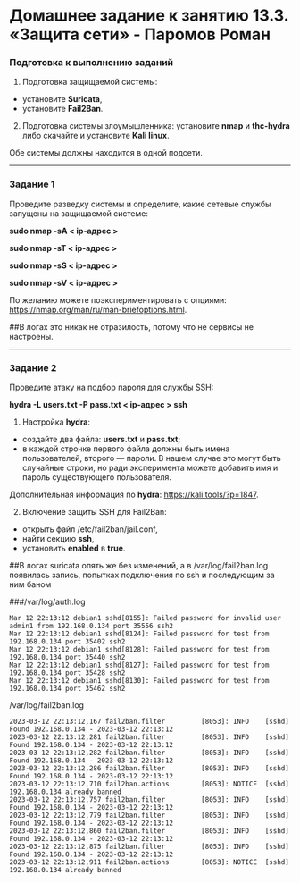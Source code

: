 # Домашнее задание к занятию 13.3. «Защита сети» - Паромов Роман


### Подготовка к выполнению заданий

1. Подготовка защищаемой системы:

- установите **Suricata**,
- установите **Fail2Ban**.

2. Подготовка системы злоумышленника: установите **nmap** и **thc-hydra** либо скачайте и установите **Kali linux**.

Обе системы должны находится в одной подсети.

------

### Задание 1

Проведите разведку системы и определите, какие сетевые службы запущены на защищаемой системе:

**sudo nmap -sA < ip-адрес >**

**sudo nmap -sT < ip-адрес >**

**sudo nmap -sS < ip-адрес >**

**sudo nmap -sV < ip-адрес >**

По желанию можете поэкспериментировать с опциями: https://nmap.org/man/ru/man-briefoptions.html.


##В логах это никак не отразилость, потому что не сервисы не настроены.

------

### Задание 2

Проведите атаку на подбор пароля для службы SSH:

**hydra -L users.txt -P pass.txt < ip-адрес > ssh**

1. Настройка **hydra**: 
 
 - создайте два файла: **users.txt** и **pass.txt**;
 - в каждой строчке первого файла должны быть имена пользователей, второго — пароли. В нашем случае это могут быть случайные строки, но ради эксперимента можете добавить имя и пароль существующего пользователя.

Дополнительная информация по **hydra**: https://kali.tools/?p=1847.

2. Включение защиты SSH для Fail2Ban:

-  открыть файл /etc/fail2ban/jail.conf,
-  найти секцию **ssh**,
-  установить **enabled**  в **true**.

##В логах suricata опять же без изменений, а в /var/log/fail2ban.log появилась запись, попытках подключения по ssh и последующим за ним баном

###/var/log/auth.log
```
Mar 12 22:13:12 debian1 sshd[8155]: Failed password for invalid user admin1 from 192.168.0.134 port 35556 ssh2
Mar 12 22:13:12 debian1 sshd[8124]: Failed password for test from 192.168.0.134 port 35402 ssh2
Mar 12 22:13:12 debian1 sshd[8128]: Failed password for test from 192.168.0.134 port 35440 ssh2
Mar 12 22:13:12 debian1 sshd[8127]: Failed password for test from 192.168.0.134 port 35428 ssh2
Mar 12 22:13:12 debian1 sshd[8130]: Failed password for test from 192.168.0.134 port 35462 ssh2
```
/var/log/fail2ban.log
```
2023-03-12 22:13:12,167 fail2ban.filter         [8053]: INFO    [sshd] Found 192.168.0.134 - 2023-03-12 22:13:12
2023-03-12 22:13:12,281 fail2ban.filter         [8053]: INFO    [sshd] Found 192.168.0.134 - 2023-03-12 22:13:12
2023-03-12 22:13:12,282 fail2ban.filter         [8053]: INFO    [sshd] Found 192.168.0.134 - 2023-03-12 22:13:12
2023-03-12 22:13:12,286 fail2ban.filter         [8053]: INFO    [sshd] Found 192.168.0.134 - 2023-03-12 22:13:12
2023-03-12 22:13:12,710 fail2ban.actions        [8053]: NOTICE  [sshd] 192.168.0.134 already banned
2023-03-12 22:13:12,757 fail2ban.filter         [8053]: INFO    [sshd] Found 192.168.0.134 - 2023-03-12 22:13:12
2023-03-12 22:13:12,779 fail2ban.filter         [8053]: INFO    [sshd] Found 192.168.0.134 - 2023-03-12 22:13:12
2023-03-12 22:13:12,860 fail2ban.filter         [8053]: INFO    [sshd] Found 192.168.0.134 - 2023-03-12 22:13:12
2023-03-12 22:13:12,875 fail2ban.filter         [8053]: INFO    [sshd] Found 192.168.0.134 - 2023-03-12 22:13:12
2023-03-12 22:13:12,911 fail2ban.actions        [8053]: NOTICE  [sshd] 192.168.0.134 already banned
```




